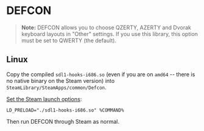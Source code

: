 # DEFCON

> **Note:** DEFCON allows you to choose QZERTY, AZERTY and Dvorak keyboard layouts in "Other" settings.  If you use this library, this option must be set to QWERTY (the default).

## Linux

Copy the compiled `sdl1-hooks-i686.so` (even if you are on `amd64` -- there is no native binary on the Steam version) into `SteamLibrary/SteamApps/common/Defcon`.

[Set the Steam launch options][steam-launch-opts]:

```
LD_PRELOAD="./sdl1-hooks-i686.so" %COMMAND%
```

Then run DEFCON through Steam as normal.

[steam-launch-opts]: https://support.steampowered.com/kb_article.php?ref=5623-QOSV-5250
